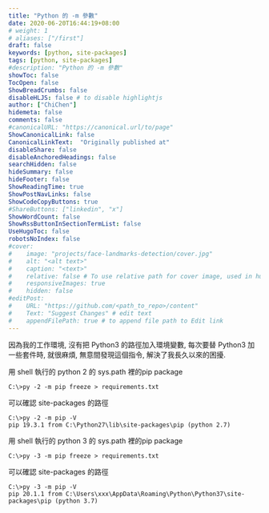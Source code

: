 ```yaml
---
title: "Python 的 -m 參數"
date: 2020-06-20T16:44:19+08:00
# weight: 1
# aliases: ["/first"]
draft: false
keywords: [python, site-packages]
tags: [python, site-packages]
#description: "Python 的 -m 參數"
showToc: false
TocOpen: false
ShowBreadCrumbs: false
disableHLJS: false # to disable highlightjs
author: ["ChiChen"]
hidemeta: false
comments: false
#canonicalURL: "https://canonical.url/to/page"
ShowCanonicalLink: false
CanonicalLinkText: 	"Originally published at"
disableShare: false
disableAnchoredHeadings: false
searchHidden: false
hideSummary: false
hideFooter: false
ShowReadingTime: true
ShowPostNavLinks: false
ShowCodeCopyButtons: true
#ShareButtons: ["linkedin", "x"]
ShowWordCount: false
ShowRssButtonInSectionTermList: false
UseHugoToc: false
robotsNoIndex: false
#cover:
#    image: "projects/face-landmarks-detection/cover.jpg"
#    alt: "<alt text>"
#    caption: "<text>"
#    relative: false # To use relative path for cover image, used in hugo Page-bundles
#    responsiveImages: true
#    hidden: false
#editPost:
#    URL: "https://github.com/<path_to_repo>/content"
#    Text: "Suggest Changes" # edit text
#    appendFilePath: true # to append file path to Edit link
---
```

因為我的工作環境, 沒有把 Python3 的路徑加入環境變數, 每次要替 Python3 加一些套件時, 就很麻煩, 無意間發現這個指令, 解決了我長久以來的困擾.  

用 shell 執行的 python 2 的 sys.path 裡的pip package  
```shell
C:\>py -2 -m pip freeze > requirements.txt
```
可以確認 site-packages 的路徑
```shell
C:\>py -2 -m pip -V
pip 19.3.1 from C:\Python27\lib\site-packages\pip (python 2.7)
```
用 shell 執行的 python 3 的 sys.path 裡的pip package  
```shell
C:\>py -3 -m pip freeze > requirements.txt
```
可以確認 site-packages 的路徑
```shell
C:\>py -3 -m pip -V
pip 20.1.1 from C:\Users\xxx\AppData\Roaming\Python\Python37\site-packages\pip (python 3.7)
```